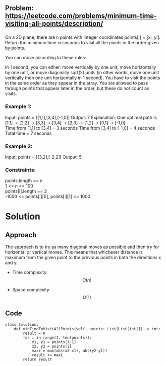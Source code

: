 ## Problem: https://leetcode.com/problems/minimum-time-visiting-all-points/description/
### 
On a 2D plane, there are n points with integer coordinates points[i] = [xi, yi]. Return the minimum time in seconds to visit all the points in the order given by points.

You can move according to these rules:

In 1 second, you can either:
move vertically by one unit,
move horizontally by one unit, or
move diagonally sqrt(2) units (in other words, move one unit vertically then one unit horizontally in 1 second).
You have to visit the points in the same order as they appear in the array.
You are allowed to pass through points that appear later in the order, but these do not count as visits.

### Example 1:
Input: points = [[1,1],[3,4],[-1,0]]
Output: 7
Explanation: One optimal path is [1,1] -> [2,2] -> [3,3] -> [3,4] -> [2,3] -> [1,2] -> [0,1] -> [-1,0]   
Time from [1,1] to [3,4] = 3 seconds 
Time from [3,4] to [-1,0] = 4 seconds
Total time = 7 seconds

### Example 2:
Input: points = [[3,2],[-2,2]]
Output: 5

### Constraints:
points.length == n \
1 <= n <= 100 \
points[i].length == 2 \
-1000 <= points[i][0], points[i][1] <= 1000

# Solution
## Approach
The approach is to try as many diagonal moves as possible and then try for horizontal or vertical moves. This means that whichever distance is maximum from the given point to the previous points in both the directions x and y.

- Time complexity:
$$O(n)$$

- Space complexity:
$$O(1)$$

## Code
```python3 []
class Solution:
    def minTimeToVisitAllPoints(self, points: List[List[int]]) -> int:
        result = 0
        for i in range(1, len(points)):
            x1, y1 = points[i-1]
            x2, y2 = points[i]
            maxi = max(abs(x2-x1), abs(y2-y1))
            result += maxi
        return result
```
